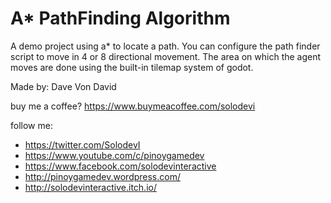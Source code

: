 # A* PathFinding Algorithm

A demo project using a* to locate a path. You can configure the path finder script to move in 4 or 8 directional movement. The area on which the agent moves are done using the built-in tilemap system of godot.

Made by: Dave Von David

buy me a coffee?
https://www.buymeacoffee.com/solodevi

follow me:
* https://twitter.com/SolodevI
* https://www.youtube.com/c/pinoygamedev
* https://www.facebook.com/solodevinteractive
* http://pinoygamedev.wordpress.com/
* http://solodevinteractive.itch.io/
